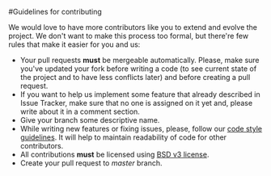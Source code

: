 #Guidelines for contributing

We would love to have more contributors like you to extend and evolve the project. We don't want to make this process too formal, but there're few rules that make it easier for you and us:

* Your pull requests **must** be mergeable automatically. Please, make sure you've updated your fork before writing a code (to see current state of the project and to have less conflicts later) and before creating a pull request.
* If you want to help us implement some feature that already described in Issue Tracker, make sure that no one is assigned on it yet and, please write about it in a comment section.
* Give your branch some descriptive name.
* While writing new features or fixing issues, please, follow our [code style guidelines](./Documents/CodingConventions.md). It will help to maintain readability of code for other contributors.
* All contributions **must** be licensed using [BSD v3 license](http://opensource.org/licenses/BSD-3-Clause).
* Create your pull request to *master* branch.
